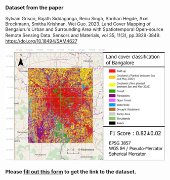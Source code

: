 ### Dataset from the paper  
Sylvain Grison, Rajath Siddaganga, Renu Singh, Shrihari Hegde, Axel Brockmann, Smitha Krishnan, Wei Guo. 2023. Land Cover Mapping of Bengaluru's Urban and Surrounding Area with Spatiotemporal Open-source Remote Sensing Data. Sensors and Materials, vol 35, 11(3), pp.3829-3849.　https://doi.org/10.18494/SAM4627  

![alt text](figure10.png)
### Please [fill out this form](https://forms.gle/N6WpD56nvHuxDhzEA) to get the link to the dataset.
